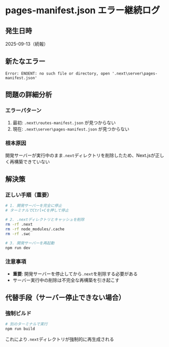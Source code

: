 # pages-manifest.json エラー継続ログ

## 発生日時

2025-09-13（続報）

## 新たなエラー

```
Error: ENOENT: no such file or directory, open '.next\server\pages-manifest.json'
```

## 問題の詳細分析

### エラーパターン

1. 最初: `.next\routes-manifest.json` が見つからない
2. 現在: `.next\server\pages-manifest.json` が見つからない

### 根本原因

開発サーバーが実行中のまま`.next`ディレクトリを削除したため、Next.jsが正しく再構築できていない

## 解決策

### 正しい手順（重要）

```bash
# 1. 開発サーバーを完全に停止
# ターミナルでCtrl+Cを押して停止

# 2. .nextディレクトリとキャッシュを削除
rm -rf .next
rm -rf node_modules/.cache
rm -rf .swc

# 3. 開発サーバーを再起動
npm run dev
```

### 注意事項

- **重要**: 開発サーバーを停止してから`.next`を削除する必要がある
- サーバー実行中の削除は不完全な再構築を引き起こす

## 代替手段（サーバー停止できない場合）

### 強制ビルド

```bash
# 別のターミナルで実行
npm run build
```

これにより`.next`ディレクトリが強制的に再生成される
